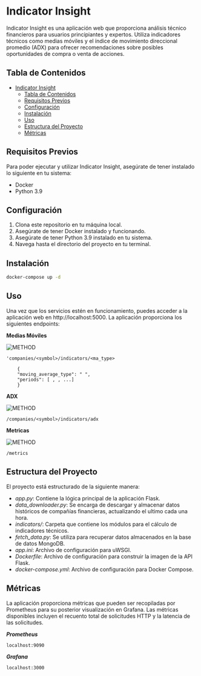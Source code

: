 # Indicator Insight

Indicator Insight es una aplicación web que proporciona análisis técnico financieros para usuarios principiantes y expertos. Utiliza indicadores técnicos como medias móviles y el índice de movimiento direccional promedio (ADX) para ofrecer recomendaciones sobre posibles oportunidades de compra o venta de acciones.

## Tabla de Contenidos

- [Indicator Insight](#indicator-insight)
  - [Tabla de Contenidos](#tabla-de-contenidos)
  - [Requisitos Previos](#requisitos-previos)
  - [Configuración](#configuración)
  - [Instalación](#instalación)
  - [Uso](#uso)
  - [Estructura del Proyecto](#estructura-del-proyecto)
  - [Métricas](#métricas)

## Requisitos Previos

Para poder ejecutar y utilizar Indicator Insight, asegúrate de tener instalado lo siguiente en tu sistema:

- Docker
- Python 3.9

## Configuración

1. Clona este repositorio en tu máquina local.
2. Asegúrate de tener Docker instalado y funcionando.
3. Asegúrate de tener Python 3.9 instalado en tu sistema.
4. Navega hasta el directorio del proyecto en tu terminal.

## Instalación

```bash
docker-compose up -d
```

## Uso

Una vez que los servicios estén en funcionamiento, puedes acceder a la aplicación web en http://localhost:5000. La aplicación proporciona los siguientes endpoints:


**Medias Móviles**

![METHOD](https://img.shields.io/badge/method-POST-yellow.svg) 

`'companies/<symbol>/indicators/<ma_type>`

        {
        "moving_average_type": " ",
        "periods": [ , , ...]
        }

**ADX**

![METHOD](https://img.shields.io/badge/method-POST-yellow.svg) 

`/companies/<symbol>/indicators/adx`

**Metricas**

![METHOD](https://img.shields.io/badge/method-GET-green.svg)

`/metrics`


## Estructura del Proyecto
El proyecto está estructurado de la siguiente manera:

 - *app.py*: Contiene la lógica principal de la aplicación Flask.
 - *data_downloader.py*: Se encarga de descargar y almacenar datos históricos de compañías financieras, actualizando el ultimo cada una hora.
 - *indicators/*: Carpeta que contiene los módulos para el cálculo de indicadores técnicos.
 - *fetch_data.py*: Se utiliza para recuperar datos almacenados en la base de datos MongoDB.
 - *app.ini*: Archivo de configuración para uWSGI.
 - *Dockerfile*: Archivo de configuración para construir la imagen de la API Flask.
 - *docker-compose.yml*: Archivo de configuración para Docker Compose.

## Métricas
La aplicación proporciona métricas que pueden ser recopiladas por Prometheus para su posterior visualización en Grafana. Las métricas disponibles incluyen el recuento total de solicitudes HTTP y la latencia de las solicitudes.

 ***Prometheus***

`localhost:9090`

 ***Grafana***

`localhost:3000`